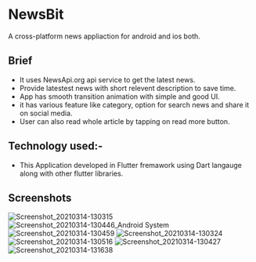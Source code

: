# NewsBit

A cross-platform news appliaction for android and ios both. 

## Brief

- It uses NewsApi.org api service to get the latest news.
- Provide latestest news with short relevent description to save time.
- App has smooth transition animation with simple and good UI.
- it has various feature like category, option for search news and share it on social media.
- User can also read whole article by tapping on read more button.

## Technology used:-

- This Application developed in Flutter fremawork using Dart langauge along with other flutter libraries.

## Screenshots

![Screenshot_20210314-130315](https://user-images.githubusercontent.com/47271638/111061223-42902280-84c8-11eb-84a0-a694d9952ada.jpg)
![Screenshot_20210314-130446_Android System](https://user-images.githubusercontent.com/47271638/111061346-eda0dc00-84c8-11eb-9912-297bf372d4b8.jpg)
![Screenshot_20210314-130459](https://user-images.githubusercontent.com/47271638/111061349-f0033600-84c8-11eb-817b-92a40160f30b.jpg)
![Screenshot_20210314-130324](https://user-images.githubusercontent.com/47271638/111061353-f2fe2680-84c8-11eb-94cc-f8b3ee6319d5.jpg)
![Screenshot_20210314-130516](https://user-images.githubusercontent.com/47271638/111061354-f5608080-84c8-11eb-879b-0d28ead31550.jpg)
![Screenshot_20210314-130427](https://user-images.githubusercontent.com/47271638/111061361-f85b7100-84c8-11eb-9f3b-dbccabb7307e.jpg)
![Screenshot_20210314-131638](https://user-images.githubusercontent.com/47271638/111061363-f98c9e00-84c8-11eb-818a-dcc4370da914.jpg)
